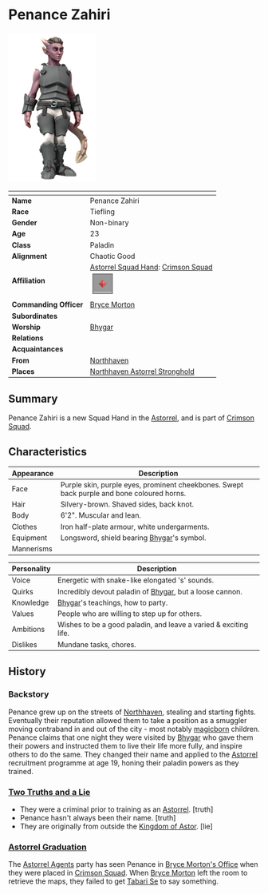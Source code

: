 # Penance Zahiri

<img src="../../images/people/penance-zahiri.png" height="300" />

| []() | |
| --- | --- |
| **Name** | Penance Zahiri |
| **Race** | Tiefling |
| **Gender** | Non-binary |
| **Age** | 23 |
| **Class** | Paladin |
| **Alignment** | Chaotic Good |
| **Affiliation** | [Astorrel Squad Hand](../civilisations/kingdom-of-astor/organisations/astorrel/ranks/2-squad-hand.md): [Crimson Squad](../civilisations/kingdom-of-astor/organisations/astorrel/squads/ruby.md)<br /><img src="../../images/ranks/astorrel-2-squad-hand.png" height="50" /> |
| **Commanding Officer** | [Bryce Morton](bryce-morton.md) |
| **Subordinates** | |
| **Worship** | [Bhygar](../gods/gods/bhygar.md) |
| **Relations** | |
| **Acquaintances** | |
| **From** | [Northhaven](../places/cities/northhaven.md) |
| **Places** | [Northhaven Astorrel Stronghold](../places/strongholds/northhaven-astorrel-stronghold.md) |

## Summary

Penance Zahiri is a new Squad Hand in the [Astorrel](../civilisations/kingdom-of-astor/organisations/astorrel/astorrel.md), and is part of [Crimson Squad](../civilisations/kingdom-of-astor/organisations/astorrel/squads/ruby.md).

## Characteristics

| Appearance | Description |
| --- | --- |
| Face | Purple skin, purple eyes, prominent cheekbones. Swept back purple and bone coloured horns. |
| Hair | Silvery-brown. Shaved sides, back knot. |
| Body | 6'2". Muscular and lean. |
| Clothes | Iron half-plate armour, white undergarments. |
| Equipment | Longsword, shield bearing [Bhygar](../gods/gods/bhygar.md)'s symbol. |
| Mannerisms | |

| Personality | Description |
| --- | --- |
| Voice | Energetic with snake-like elongated 's' sounds. |
| Quirks | Incredibly devout paladin of [Bhygar](../gods/gods/bhygar.md), but a loose cannon. |
| Knowledge | [Bhygar](../gods/gods/bhygar.md)'s teachings, how to party. |
| Values | People who are willing to step up for others. |
| Ambitions | Wishes to be a good paladin, and leave a varied & exciting life. |
| Dislikes | Mundane tasks, chores. |

## History

### Backstory

Penance grew up on the streets of [Northhaven](../places/cities/northhaven.md), stealing and starting fights. Eventually their reputation allowed them to take a position as a smuggler moving contraband in and out of the city - most notably [magicborn](../civilisations/kingdom-of-astor/magicborn.md) children. Penance claims that one night they were visited by [Bhygar](../gods/gods/bhygar.md) who gave them their powers and instructed them to live their life more fully, and inspire others to do the same. They changed their name and applied to the [Astorrel](../civilisations/kingdom-of-astor/organisations/astorrel/astorrel.md) recruitment programme at age 19, honing their paladin powers as they trained.

### [Two Truths and a Lie](../../campaigns/astorrel-agents/two-truths-and-a-lie.md)

- They were a criminal prior to training as an [Astorrel](../civilisations/kingdom-of-astor/organisations/astorrel/astorrel.md). [truth]
- Penance hasn't always been their name. [truth]
- They are originally from outside the [Kingdom of Astor](../civilisations/kingdom-of-astor/README.md). [lie]

### [Astorrel Graduation](../../campaigns/astorrel-agents/storylines/astorrel-graduation.md)

The [Astorrel Agents](../../campaigns/astorrel-agents/astorrel-agents.md) party has seen Penance in [Bryce Morton's Office](../places/buildings/bryce-mortons-office.md) when they were placed in [Crimson Squad](../civilisations/kingdom-of-astor/organisations/astorrel/squads/ruby.md). When [Bryce Morton](bryce-morton.md) left the room to retrieve the maps, they failed to get [Tabari Se](tabari-se.md) to say something.
